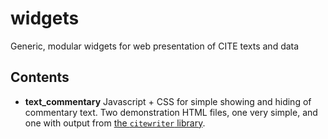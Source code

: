 # widgets

Generic, modular widgets for web presentation of CITE texts and data

## Contents

- **text_commentary** Javascript + CSS for simple showing and hiding of commentary text. Two demonstration HTML files, one very simple, and one with output from [the `citewriter` library](https://github.com/cite-architecture/citewriter).